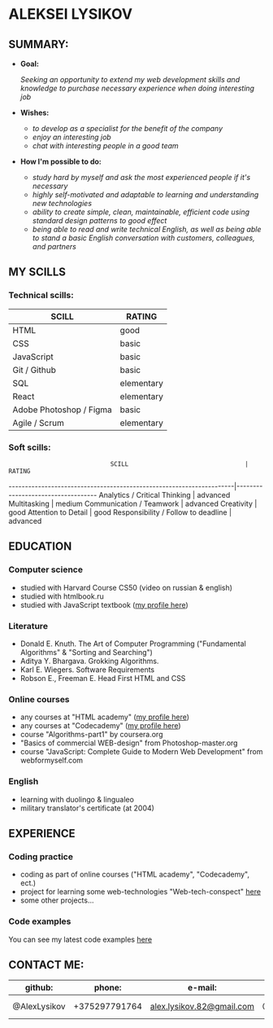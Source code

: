 # ALEKSEI LYSIKOV


## SUMMARY:

* **Goal:**

    *Seeking an opportunity to extend my web development skills and knowledge to purchase necessary experience when doing interesting job*

* **Wishes:** 
    - *to develop as a specialist for the benefit of the company*
    - *enjoy an interesting job*
    - *chat with interesting people in a good team*
    
* **How I'm possible to do:**
    - *study hard by myself and ask the most experienced people if it's necessary*
    - *highly self-motivated and adaptable to learning and understanding new technologies*
    - *ability to create simple, clean, maintainable, efficient code using standard design patterns to good effect*
    - *being able to read and write technical English, as well as being able to stand a basic English conversation with customers, colleagues, and partners*


## MY SCILLS

### Technical scills:

SCILL | RATING       
----- | ------
HTML | good
CSS | basic
JavaScript | basic
Git / Github | basic
SQL | elementary
React | elementary
Adobe Photoshop / Figma | basic
Agile / Scrum | elementary


### Soft scills:

                                SCILL                                |              RATING
---------------------------------------------------------------------|-----------------------------------
    Analytics / Critical Thinking                                    |             advanced
    Multitasking                                                     |              medium
    Communication / Teamwork                                         |             advanced
    Creativity                                                       |               good
    Attention to Detail                                              |               good
    Responsibility / Follow to deadline                              |             advanced


## EDUCATION

### Computer science 
- studied with Harvard Course CS50 (video on russian & english)
- studied with htmlbook.ru
- studied with JavaScript textbook ([my profile here](https://learn.javascript.ru/profile/alexlysikov))

### Literature
- Donald E. Knuth. The Art of Computer Programming ("Fundamental Algorithms" & "Sorting and Searching") 
- Aditya Y. Bhargava. Grokking Algorithms.
- Karl E. Wiegers. Software Requirements
- Robson E., Freeman E. Head First HTML and CSS

### Online courses
- any courses at "HTML academy" ([my profile here](https://htmlacademy.ru/profile/alekseilysikov))
- any courses at "Codecademy" ([my profile here](https://www.codecademy.com/profiles/AlexeiLysikov))
- course "Algorithms-part1" by coursera.org
- "Basics of commercial WEB-design" from Photoshop-master.org
- course "JavaScript: Complete Guide to Modern Web Development" from webformyself.com

### English
- learning with duolingo & lingualeo
- military translator's certificate (at 2004)


## EXPERIENCE

### Coding practice
- coding as part of online courses ("HTML academy", "Codecademy", ect.)
- project for learning some web-technologies "Web-tech-conspect" [here](https://github.com/AlexLysikov/Web-tech-conspect)
- some other projects...

### Code examples
You can see my latest code examples [here](https://github.com/AlexLysikov)


## CONTACT ME:

 **github:** |   **phone:**  |        **e-mail:**        |**telegram:** |  **linkedIn:**
-------------|---------------|---------------------------|--------------|---------------
@AlexLysikov | +375297791764 | alex.lysikov.82@gmail.com | @AlexLysikov | alex-lysikov